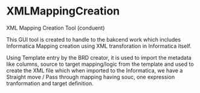 # XMLMappingCreation
XML Mapping Creation Tool (conduent)

This GUI tool is created to handle to the bakcend work which includes Informatica Mapping creation using XML transforation in Informatica itself.

Using Template entry by the BRD creator, it is used to import the metadata like columns, source to target mapping/logic from the template and used to create the XML file which when imported to the Informatica, we have a Straight move / Pass through mapping having souc, one expression tranformation and target definition.
